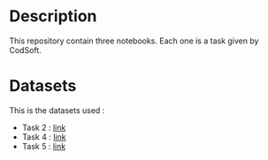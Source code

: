 # Description
This repository contain three notebooks. Each one is a task given by CodSoft.
# Datasets
This is the datasets used :
- Task 2 : [link](https://www.kaggle.com/datasets/adrianmcmahon/imdb-india-m)
- Task 4 : [link](https://www.kaggle.com/datasets/yashpaloswal/ann-car-sales-price-prediction)
- Task 5 : [link](https://www.kaggle.com/datasets/mlg-ulb/creditcardfraud)
